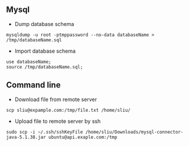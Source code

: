 

Mysql
-----


* Dump database schema
```
mysqldump -u root -ptmppassword --no-data databaseName > /tmp/databaseName.sql
```
* Import database schema
```
use databaseName;
source /tmp/databaseName.sql;
```

Command line
------------

* Download file from remote server
```
scp sliu@expample.com:/tmp/file.txt /home/sliu/
```
* Upload file to remote server by ssh

```
sudo scp -i ~/.ssh/sshKeyFile /home/sliu/Downloads/mysql-connector-java-5.1.38.jar ubuntu@api.exaple.com:/tmp
```
